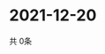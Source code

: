 # 2021-12-20
  共 0条

  <!-- BEGIN -->
  <!-- 最后更新时间Mon Dec 20 2021 21:03:18 GMT+0000 (Coordinated Universal Time) -->
  
  <!-- END -->
  
  